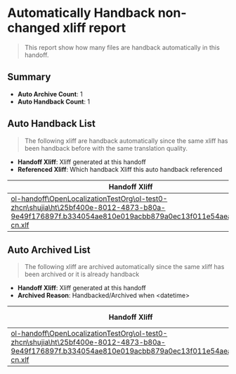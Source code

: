 # Automatically Handback non-changed xliff report
> This report show how many files are handback automatically in this handoff.

## Summary
* **Auto Archive Count**: 1
* **Auto Handback Count**: 1

## Auto Handback List
> The following xliff are handback automatically since the same xliff has been handback before with the same translation quality.

* **Handoff Xliff**: Xliff generated at this handoff
* **Referenced Xliff**: Which handback Xliff this auto handback referenced

| Handoff Xliff | Referenced Xliff | 
| --- | --- | 
| [ol-handoff\OpenLocalizationTestOrg\ol-test0-zhcn\shujia\ht\25bf400e-8012-4873-b80a-9e49f176897f.b334054ae810e019acbb879a0ec13f011e54aea5.zh-cn.xlf](https://github.com/OpenLocalizationTestOrg/ol-test0-handoff/blob/d072cdbe8aafa36979dc6a8a3b44d733f62a1128/ol-handoff/OpenLocalizationTestOrg/ol-test0-zhcn/shujia/ht/25bf400e-8012-4873-b80a-9e49f176897f.b334054ae810e019acbb879a0ec13f011e54aea5.zh-cn.xlf) | [ol-handback\OpenLocalizationTestOrg\ol-test0-zhcn\shujia\ht\25bf400e-8012-4873-b80a-9e49f176897f.b334054ae810e019acbb879a0ec13f011e54aea5.zh-cn.xlf](https://github.com/OpenLocalizationTestOrg/ol-test0-handback/blob/43cd75c2b018127f6394144ffe28b64922c97fa8/ol-handback/OpenLocalizationTestOrg/ol-test0-zhcn/shujia/ht/25bf400e-8012-4873-b80a-9e49f176897f.b334054ae810e019acbb879a0ec13f011e54aea5.zh-cn.xlf) | 

## Auto Archived List
> The following xliff are archived automatically since the same xliff has been archived or it is already handback

* **Handoff Xliff**: Xliff generated at this handoff
* **Archived Reason**: Handbacked/Archived when &lt;datetime&gt;

| Handoff Xliff | Archived Reason | 
| --- | --- | 
| [ol-handoff\OpenLocalizationTestOrg\ol-test0-zhcn\shujia\ht\25bf400e-8012-4873-b80a-9e49f176897f.b334054ae810e019acbb879a0ec13f011e54aea5.zh-cn.xlf](https://github.com/OpenLocalizationTestOrg/ol-test0-handoff/blob/d072cdbe8aafa36979dc6a8a3b44d733f62a1128/ol-handoff/OpenLocalizationTestOrg/ol-test0-zhcn/shujia/ht/25bf400e-8012-4873-b80a-9e49f176897f.b334054ae810e019acbb879a0ec13f011e54aea5.zh-cn.xlf) | Handbacked | 

